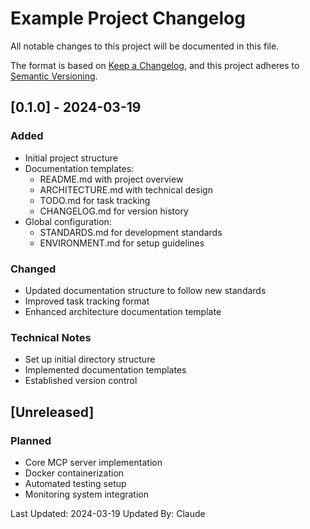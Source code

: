 # Example Project Changelog

All notable changes to this project will be documented in this file.

The format is based on [Keep a Changelog](https://keepachangelog.com/en/1.0.0/),
and this project adheres to [Semantic Versioning](https://semver.org/spec/v2.0.0.html).

## [0.1.0] - 2024-03-19

### Added
- Initial project structure
- Documentation templates:
  - README.md with project overview
  - ARCHITECTURE.md with technical design
  - TODO.md for task tracking
  - CHANGELOG.md for version history
- Global configuration:
  - STANDARDS.md for development standards
  - ENVIRONMENT.md for setup guidelines

### Changed
- Updated documentation structure to follow new standards
- Improved task tracking format
- Enhanced architecture documentation template

### Technical Notes
- Set up initial directory structure
- Implemented documentation templates
- Established version control

## [Unreleased]
### Planned
- Core MCP server implementation
- Docker containerization
- Automated testing setup
- Monitoring system integration

Last Updated: 2024-03-19
Updated By: Claude
